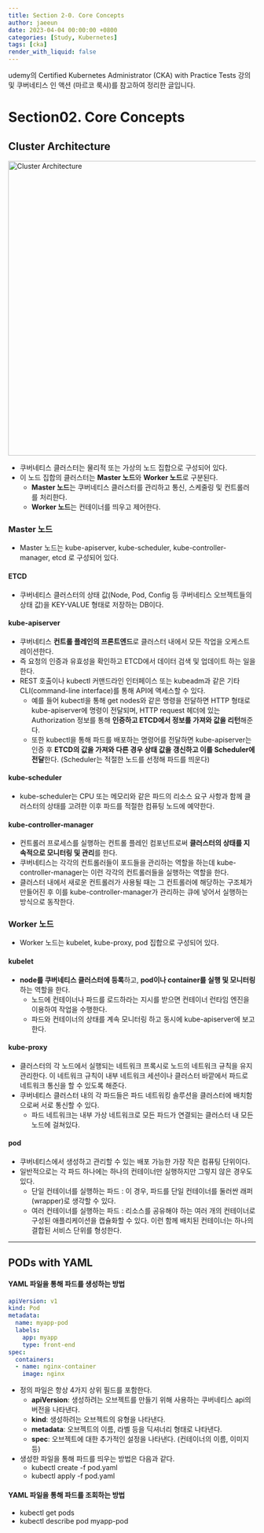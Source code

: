 ```yaml
---
title: Section 2-0. Core Concepts
author: jaeeun
date: 2023-04-04 00:00:00 +0800
categories: [Study, Kubernetes]
tags: [cka]
render_with_liquid: false
---
```


udemy의 Certified Kubernetes Administrator (CKA) with Practice Tests 강의 및 쿠버네티스 인 액션 (마르코 룩샤)를 참고하여 정리한 글입니다.

# Section02. Core Concepts

## Cluster Architecture

<img src="https://www.redhat.com/rhdc/managed-files/kubernetes_diagram-v3-770x717_0.svg" width="600" alt="Cluster Architecture">

- 쿠버네티스 클러스터는 물리적 또는 가상의 노드 집합으로 구성되어 있다.
- 이 노드 집합의 클러스터는 **Master 노드**와 **Worker 노드**로 구분된다.
  - **Master 노드**는 쿠버네티스 클러스터를 관리하고 통신, 스케줄링 및 컨트롤러를 처리한다.
  - **Worker 노드**는 컨테이너를 띄우고 제어한다.

### Master 노드
- Master 노드는 kube-apiserver, kube-scheduler, kube-controller-manager, etcd 로 구성되어 있다.

#### ETCD
- 쿠버네티스 클러스터의 상태 값(Node, Pod, Config 등 쿠버네티스 오브젝트들의 상태 값)을 KEY-VALUE 형태로 저장하는 DB이다.

#### kube-apiserver
- 쿠버네티스 **컨트롤 플레인의 프론트엔드**로 클러스터 내에서 모든 작업을 오케스트레이션한다.
- 즉 요청의 인증과 유효성을 확인하고 ETCD에서 데이터 검색 및 업데이트 하는 일을 한다.
- REST 호출이나 kubectl 커맨드라인 인터페이스 또는 kubeadm과 같은 기타 CLI(command-line interface)를 통해 API에 액세스할 수 있다.
  - 예를 들어 kubectl을 통해 get nodes와 같은 명령을 전달하면 HTTP 형태로 kube-apiserver에 명령이 전달되며, HTTP request 헤더에 있는 Authorization 정보를 통해 **인증하고 ETCD에서 정보를 가져와 값을 리턴**해준다.
  - 또한 kubectl을 통해 파드를 배포하는 명령어를 전달하면 kube-apiserver는 인증 후 **ETCD의 값을 가져와 다른 경우 상태 값을 갱신하고 이를 Scheduler에 전달**한다. (Scheduler는 적절한 노드를 선정해 파드를 띄운다)

#### kube-scheduler
- kube-scheduler는 CPU 또는 메모리와 같은 파드의 리소스 요구 사항과 함께 클러스터의 상태를 고려한 이후 파드를 적절한 컴퓨팅 노드에 예약한다.

#### kube-controller-manager
- 컨트롤러 프로세스를 실행하는 컨트롤 플레인 컴포넌트로써 **클러스터의 상태를 지속적으로 모니터링 및 관리**를 한다.
- 쿠버네티스는 각각의 컨트롤러들이 포드들을 관리하는 역할을 하는데 kube-controller-manager는 이런 각각의 컨트롤러들을 실행하는 역할을 한다.
- 클러스터 내에서 새로운 컨트롤러가 사용될 때는 그 컨트롤러에 해당하는 구조체가 만들어진 후 이를 kube-controller-manager가 관리하는 큐에 넣어서 실행하는 방식으로 동작한다.

### Worker 노드
- Worker 노드는 kubelet, kube-proxy, pod 집합으로 구성되어 있다.

#### kubelet
- **node를 쿠버네티스 클러스터에 등록**하고, **pod이나 container를 실행 및 모니터링**하는 역할을 한다.
  - 노드에 컨테이너나 파드를 로드하라는 지시를 받으면 컨테이너 런타임 엔진을 이용하여 작업을 수행한다.
  - 파드와 컨테이너의 상태를 계속 모니터링 하고 동시에 kube-apiserver에 보고한다.

#### kube-proxy
- 클러스터의 각 노드에서 실행되는 네트워크 프록시로 노드의 네트워크 규칙을 유지 관리한다. 이 네트워크 규칙이 내부 네트워크 세션이나 클러스터 바깥에서 파드로 네트워크 통신을 할 수 있도록 해준다.
- 쿠버네티스 클러스터 내의 각 파드들은 파드 네트워킹 솔루션을 클러스터에 배치함으로써 서로 통신할 수 있다.
  - 파드 네트워크는 내부 가상 네트워크로 모든 파드가 연결되는 클러스터 내 모든 노드에 걸쳐있다.

#### pod
- 쿠버네티스에서 생성하고 관리할 수 있는 배포 가능한 가장 작은 컴퓨팅 단위이다.
- 일반적으로는 각 파드 하나에는 하나의 컨테이너만 실행하지만 그렇지 않은 경우도 있다.
  - 단일 컨테이너를 실행하는 파드 :  이 경우, 파드를 단일 컨테이너를 둘러싼 래퍼(wrapper)로 생각할 수 있다. 
  - 여러 컨테이너를 실행하는 파드 :  리소스를 공유해야 하는 여러 개의 컨테이너로 구성된 애플리케이션을 캡슐화할 수 있다. 이런 함께 배치된 컨테이너는 하나의 결합된 서비스 단위를 형성한다.

---

## PODs with YAML

#### YAML 파일을 통해 파드를 생성하는 방법

```yaml
apiVersion: v1
kind: Pod
metadata:
  name: myapp-pod
  labels:
    app: myapp
    type: front-end
spec:
  containers:
  - name: nginx-container
    image: nginx
```

- 정의 파일은 항상 4가지 상위 필드를 포함한다.
  - **apiVersion**: 생성하려는 오브젝트를 만들기 위해 사용하는 쿠버네티스 api의 버전을 나타낸다.
  - **kind**: 생성하려는 오브젝트의 유형을 나타낸다.
  - **metadata**: 오브젝트의 이름, 라벨 등을 딕셔너리 형태로 나타낸다. 
  - **spec**: 오브젝트에 대한 추가적인 설정을 나타낸다. (컨테이너의 이름, 이미지 등)
- 생성한 파일을 통해 파드를 띄우는 방법은 다음과 같다.
  - kubectl create -f pod.yaml
  - kubectl apply -f pod.yaml

#### YAML 파일을 통해 파드를 조회하는 방법
- kubectl get pods
- kubectl describe pod myapp-pod
